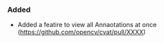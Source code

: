 ### Added <!-- pick one -->

- Added a featire to view all Annaotations at once
  (<https://github.com/opencv/cvat/pull/XXXX>)

